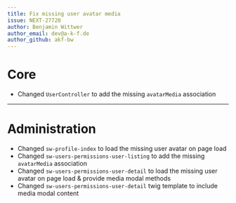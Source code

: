 ```yaml
---
title: Fix missing user avatar media
issue: NEXT-27720
author: Benjamin Wittwer
author_email: dev@a-k-f.de
author_github: akf-bw
---
```

# Core
* Changed `UserController` to add the missing `avatarMedia` association
___
# Administration
* Changed `sw-profile-index` to load the missing user avatar on page load
* Changed `sw-users-permissions-user-listing` to add the missing `avatarMedia` association
* Changed `sw-users-permissions-user-detail` to load the missing user avatar on page load & provide media modal methods
* Changed `sw-users-permissions-user-detail` twig template to include media modal content
